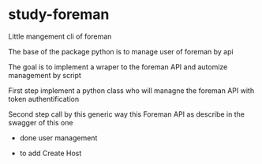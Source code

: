 # study-foreman
Little mangement cli of foreman  

The base of the package python is to manage user of foreman by api  

The goal is to implement a wraper to the foreman API and automize management by script  

First step implement a python class who will managne the foreman API with token authentification  

Second step call by this generic way this Foreman API as describe in the swagger of this one  

- done user management  
  
- to add Create Host  

